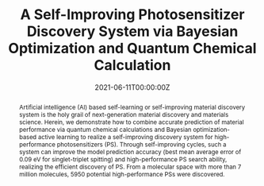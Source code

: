 ---
title: 'A Self-Improving Photosensitizer Discovery System via Bayesian Optimization and Quantum Chemical Calculation'

# Authors
# If you created a profile for a user (e.g. the default `admin` user), write the username (folder name) here
# and it will be replaced with their full name and linked to their profile.
authors:
  - Shidang Xu*
  - Jiali Li
  - Pengfei Cai
  - Xiaoli Liu
  - Bin Liu
  - Xiaonan Wang

# # Author notes (optional)
# author_notes:
#   - 'Corresponding author'
#   - ''
#   - ''
#   - ''
#   - ''
#   - ''

date: '2021-06-11T00:00:00Z'
doi: '10.26434/chemrxiv.14757975.v1'

# Schedule page publish date (NOT publication's date).
publishDate: '2021-06-11T00:00:00Z'

# Publication type.
# Accepts a single type but formatted as a YAML list (for Hugo requirements).
# Enter a publication type from the CSL standard.
publication_types: ['article-journal']

# Publication name and optional abbreviated publication name.
publication: In *ChemRxiv*
publication_short: In *ChemRxiv*

abstract: Artificial intelligence (AI) based self-learning or self-improving material discovery system is the holy grail of next-generation material discovery and materials science. Herein, we demonstrate how to combine accurate prediction of material performance via quantum chemical calculations and Bayesian optimization-based active learning to realize a self-improving discovery system for high-performance photosensitizers (PS). Through self-improving cycles, such a system can improve the model prediction accuracy (best mean average error of 0.09 eV for singlet-triplet spitting) and high-performance PS search ability, realizing the efficient discovery of PS. From a molecular space with more than 7 million molecules, 5950 potential high-performance PSs were discovered.

# Summary. An optional shortened abstract.
summary: Artificial intelligence (AI) based self-learning or self-improving material discovery system is the holy grail of next-generation material discovery and materials science. Herein, we demonstrate how to combine accurate prediction of material performance via quantum chemical calculations and Bayesian optimization-based active learning to realize a self-improving discovery system for high-performance photosensitizers (PS). Through self-improving cycles, such a system can improve the model prediction accuracy (best mean average error of 0.09 eV for singlet-triplet spitting) and high-performance PS search ability, realizing the efficient discovery of PS. From a molecular space with more than 7 million molecules, 5950 potential high-performance PSs were discovered.
tags: []

# Display this page in the Featured widget?
featured: true

# Custom links (uncomment lines below)
# links:
# - name: Custom Link
#   url: http://example.org

url_pdf: 'https://chemrxiv.org/engage/api-gateway/chemrxiv/assets/orp/resource/item/60c73cc9842e657db8db16a3/original/a-self-improving-photosensitizer-discovery-system-via-bayesian-optimization-and-quantum-chemical-calculation.pdf'
url_code: ''
url_dataset: ''
url_poster: ''
url_project: ''
url_slides: ''
url_source: ''
url_video: ''

# Featured image
# To use, add an image named `featured.jpg/png` to your page's folder.
# image:
#   caption: 'Image credit: [**Unsplash**](https://unsplash.com/photos/pLCdAaMFLTE)'
#   focal_point: ''
#   preview_only: false
---